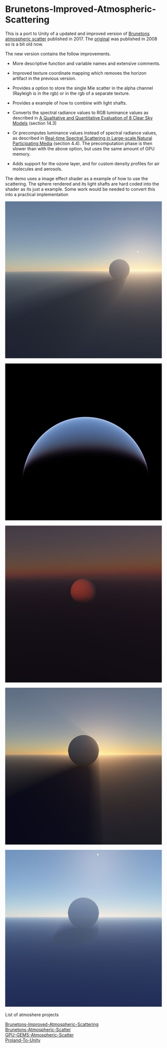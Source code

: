 # Brunetons-Improved-Atmospheric-Scattering

This is a port to Unity of a updated and improved version of [Brunetons atmospheric scatter](https://github.com/ebruneton/precomputed_atmospheric_scattering) published in 2017. The [original](https://www.digital-dust.com/single-post/2017/03/24/Brunetons-atmospheric-scattering-in-Unity) was published in  2008 so is a bit old now.

The new version contains the follow improvements.

* More descriptive function and variable names and extensive comments.

* Improved texture coordinate mapping which removes the horizon artifact in the previous version.

* Provides a option to store the single Mie scatter in the alpha channel (Rayleigh is in the rgb) or in the rgb of a separate   texture.

* Provides a example of how to combine with light shafts.

* Converts the spectral radiance values to RGB luminance values as described in [A Qualitative and Quantitative Evaluation of 8 Clear Sky Models](https://arxiv.org/pdf/1612.04336.pdf) (section 14.3)

* Or precomputes luminance values instead of spectral radiance values, as described in [Real-time Spectral Scattering in Large-scale Natural Participating Media](http://www.oskee.wz.cz/stranka/uploads/SCCG10ElekKmoch.pdf) (section 4.4). The precomputation phase is then slower than with the above option, but uses the same amount of GPU memory.

* Adds support for the ozone layer, and for custom density profiles for air molecules and aerosols.

The demo uses a image effect shader as a example of how to use the scattering. The sphere rendered and its light shafts are hard coded into the shader as its just a example. Some work would be needed to convert this into a practical implementation

![AtmosphericScatter0](./Media/BrunetonsImprovedScatter1.jpg)

![AtmosphericScatter1](./Media/BrunetonsImprovedScatter2.jpg)

![AtmosphericScatter2](./Media/BrunetonsImprovedScatter3.jpg)

![AtmosphericScatter3](./Media/BrunetonsImprovedScatter4.jpg)

![AtmosphericScatter4](./Media/BrunetonsImprovedScatter5.jpg)

List of atmoshere projects

[Brunetons-Improved-Atmospheric-Scattering](https://github.com/Scrawk/Brunetons-Improved-Atmospheric-Scattering)\
[Brunetons-Atmospheric-Scatter](https://github.com/Scrawk/Brunetons-Atmospheric-Scatter)\
[GPU-GEMS-Atmospheric-Scatter](https://github.com/Scrawk/GPU-GEMS-Atmospheric-Scatter)\
[Proland-To-Unity](https://github.com/Scrawk/Proland-To-Unity)


